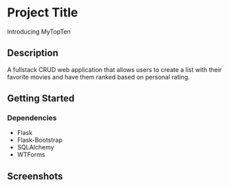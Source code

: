 # Project Title

Introducing MyTopTen

## Description

A fullstack CRUD web application that allows users to create a list with their favorite movies and have them ranked based on personal rating.

## Getting Started

### Dependencies

* Flask
* Flask-Bootstrap
* SQLAlchemy
* WTForms

## Screenshots



